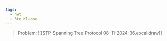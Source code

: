 ```yaml
---
tags:
  - nwt
  - 3te_Klasse
---
```

> Problem:
![[STP-Spanning Tree Protocol 08-11-2024-36.excalidraw]]